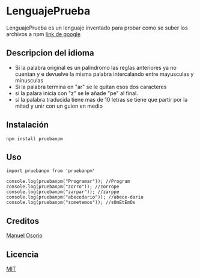 # LenguajePrueba

LenguajePrueba es un lenguaje inventado para probar 
como se suber los archivos a npm [link de google](https://www.google.com.co/)

## Descripcion del idioma
- Si la palabra original es un palindromo las reglas anteriores ya no cuentan y e devuelve la misma palabra intercalando entre mayusculas y minusculas
- Si la palabra termina en "ar" se le quitan esos dos caracteres
- si la palara inicia con "z" se le añade "pe" al final.
- si la palabra traducida tiene mas de 10 letras se tiene que partir por la mitad y unir con un guion en medio

## Instalación 
```
npm install pruebanpm
```
## Uso
```
import pruebanpm from 'pruebanpm'

console.log(pruebanpm("Programar")); //Program
console.log(pruebanpm("zorro")); //zorrope
console.log(pruebanpm("zarpar")); //zarppe
console.log(pruebanpm("abecedario")); //abece-dario
console.log(pruebanpm("sometemos")); //sOmEtEmOs
```

## Creditos

[Manuel Osorio](https://github.com/Osornet)

## Licencia

[MIT](https://opensource.org/licenses/MIT)

